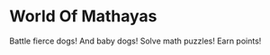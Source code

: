 World Of Mathayas
=================

Battle fierce dogs! And baby dogs! Solve math puzzles! Earn points!
